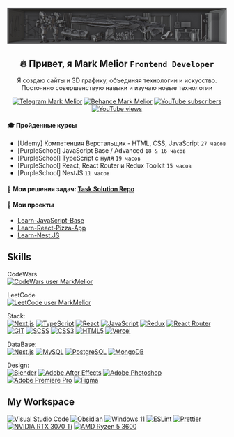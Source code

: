 ![](https://github.com/MarkMelior/MarkMelior/blob/main/banner2.jpg)

<h2 align="center">🔥 Привет, я Mark Melior <code>Frontend Developer</code></h2>
<p align="center">Я создаю сайты и 3D графику, объединяя технологии и искусство. Постоянно совершенствую навыки и изучаю новые технологии</p>

<p align="center">
<a href="https://t.me/MarkMelior" target="_blank">
	<img alt="Telegram Mark Melior" title="Write me" src="https://img.shields.io/badge/Telegram-E6A540?style=for-the-badge&logo=telegram&logoColor=white"/></a>
<a href="https://www.behance.net/MarkMelior" target="_blank">
	<img alt="Behance Mark Melior" title="My 3D & Design works" src="https://img.shields.io/badge/Behance-E66E40?logo=behance&logoColor=fff&style=for-the-badge"/></a>
<a href="https://www.youtube.com/@MarkMelior?sub_confirmation=1" target="_blank">
	<img alt="YouTube subscribers" title="Subscribe to my YouTube channel" src="https://custom-icon-badges.demolab.com/youtube/channel/subscribers/UCrS1fiU-_ImctQ-MDdfLoRA?color=%23E65140&label=SUBSCRIBE&logo=video&logoColor=white&style=for-the-badge&labelColor=E65140"/></a> 
<a href="https://www.youtube.com/@MarkMelior?sub_confirmation=1" target="_blank">
	<img alt="YouTube views" title="YouTube channel total views" src="https://custom-icon-badges.demolab.com/youtube/channel/views/UCrS1fiU-_ImctQ-MDdfLoRA?color=%23E68C40&logo=eye&logoColor=white&style=for-the-badge&labelColor=E68C40"/></a> 
</p>
<!-- <p align="center">
<a href="https://t.me/MeliorCommercial" target="_blank">
	<img alt="total stars" title="Total stars on GitHub" src="https://img.shields.io/badge/Telegram-2CA5E0?style=for-the-badge&logo=telegram&logoColor=white"/></a>
<a href="https://www.behance.net/MarkMelior" target="_blank">
	<img alt="total stars" title="Total stars on GitHub" src="https://img.shields.io/badge/Behance-1769FF?logo=behance&logoColor=fff&style=for-the-badge"/></a>
<a href="https://www.youtube.com/@MarkMelior?sub_confirmation=1" target="_blank">
	<img alt="youtube subscribers" title="Subscribe to my YouTube channel" src="https://custom-icon-badges.demolab.com/youtube/channel/subscribers/UCrS1fiU-_ImctQ-MDdfLoRA?color=%23E05D44&label=SUBSCRIBE&logo=video&logoColor=white&style=for-the-badge&labelColor=CE4630"/></a> 
<a href="https://www.youtube.com/@MarkMelior?sub_confirmation=1" target="_blank">
	<img alt="youtube views" title="YouTube views" src="https://custom-icon-badges.demolab.com/youtube/channel/views/UCrS1fiU-_ImctQ-MDdfLoRA?color=%23E1AD0E&logo=eye&logoColor=white&style=for-the-badge&labelColor=C79600"/></a> 
<a href="https://github.com/MarkMelior?tab=followers">
	<img alt="followers" title="Follow me on Github" src="https://custom-icon-badges.demolab.com/github/followers/MarkMelior?color=236ad3&labelColor=1155ba&style=for-the-badge&logo=person-add&label=Follow&logoColor=white"/></a>
<a href="https://github.com/MarkMelior?tab=repositories&sort=stargazers">
	<img alt="total stars" title="Total stars on GitHub" src="https://custom-icon-badges.demolab.com/github/stars/MarkMelior?color=55960c&style=for-the-badge&labelColor=488207&logo=star"/></a>
</p> -->

#### 🎓 Пройденные курсы

-  [Udemy] Компетенция Верстальщик - HTML, CSS, JavaScript `27 часов`
-  [PurpleSchool] JavaScript Base / Advanced `18 & 16 часов`
-  [PurpleSchool] TypeScript с нуля `19 часов`
-  [PurpleSchool] React, React Router и Redux Toolkit `15 часов`
-  [PurpleSchool] NestJS `11 часов`

#### 📌 Мои решения задач: [Task Solution Repo](https://github.com/MarkMelior/Task-Solution)

#### 🔗 Мои проекты

-  [Learn-JavaScript-Base](https://github.com/MarkMelior/Learn-JavaScript-Base)
-  [Learn-React-Pizza-App](https://github.com/MarkMelior/Learn-React-Pizza-App)
-  [Learn-Nest.JS](https://github.com/MarkMelior/Learn-Nest.JS)

## Skills

CodeWars  
[![CodeWars user MarkMelior](https://www.codewars.com/users/MarkMelior/badges/large)](https://www.codewars.com/users/MarkMelior)

LeetCode  
[![LeetCode user MarkMelior](https://img.shields.io/badge/dynamic/json?style=for-the-badge&labelColor=black&color=%23ffa116&label=Solved&query=solvedOverTotal&url=https%3A%2F%2Fbadge.xyli.tech/%2Fapi%2Fusers%2FMarkMelior&logo=leetcode&logoColor=yellow)](https://leetcode.com/MarkMelior/)

Stack:  
[![Next.js](https://img.shields.io/badge/Next.js-000?logo=nextdotjs&logoColor=fff&style=for-the-badge)](https://github.com/MarkMelior)
[![TypeScript](https://img.shields.io/badge/TypeScript-007ACC?style=for-the-badge&logo=typescript&logoColor=white)](https://github.com/MarkMelior)
[![React](https://img.shields.io/badge/React-20232A?style=for-the-badge&logo=react&logoColor=61DAFB)](https://github.com/MarkMelior)
[![JavaScript](https://img.shields.io/badge/JavaScript-F7DF1E?style=for-the-badge&logo=JavaScript&logoColor=white)](https://github.com/MarkMelior)
[![Redux](https://img.shields.io/badge/Redux-593D88?style=for-the-badge&logo=redux&logoColor=white)](https://github.com/MarkMelior)
[![React Router](https://img.shields.io/badge/React_Router-CA4245?style=for-the-badge&logo=react-router&logoColor=white)](https://github.com/MarkMelior)
[![GIT](https://img.shields.io/badge/GIT-E44C30?style=for-the-badge&logo=git&logoColor=white)](https://github.com/MarkMelior)
[![SCSS](https://img.shields.io/badge/Scss-CC6699?style=for-the-badge&logo=sass&logoColor=white)](https://github.com/MarkMelior)
[![CSS3](https://img.shields.io/badge/CSS3-1572B6?style=for-the-badge&logo=css3&logoColor=white)](https://github.com/MarkMelior)
[![HTML5](https://img.shields.io/badge/HTML5-E34F26?style=for-the-badge&logo=html5&logoColor=white)](https://github.com/MarkMelior)
[![Vercel](https://img.shields.io/badge/Vercel-000000?style=for-the-badge&logo=vercel&logoColor=white)](https://github.com/MarkMelior)

DataBase:  
[![Nest.js](https://img.shields.io/badge/nest.js-%23DD0031.svg?&style=for-the-badge&logo=nestjs&logoColor=white)](https://github.com/MarkMelior)
[![MySQL](https://img.shields.io/badge/MySQL-00000F?style=for-the-badge&logo=mysql&logoColor=white)](https://github.com/MarkMelior)
[![PostgreSQL](https://img.shields.io/badge/PostgreSQL-316192?style=for-the-badge&logo=postgresql&logoColor=white)](https://github.com/MarkMelior)
[![MongoDB](https://img.shields.io/badge/MongoDB-4EA94B?style=for-the-badge&logo=mongodb&logoColor=white)](https://github.com/MarkMelior)

Design:  
[![Blender](https://img.shields.io/badge/blender-%23F5792A.svg?style=for-the-badge&logo=blender&logoColor=white)](https://github.com/MarkMelior)
[![Adobe After Effects](https://img.shields.io/badge/Adobe%20after%20affects-CF96FD?style=for-the-badge&logo=Adobe%20after%20effects&logoColor=393665)](https://github.com/MarkMelior)
[![Adobe Photoshop](https://img.shields.io/badge/Adobe%20Photoshop-31A8FF?style=for-the-badge&logo=Adobe%20Photoshop&logoColor=black)](https://github.com/MarkMelior)
[![Adobe Premiere Pro](https://img.shields.io/badge/Adobe%20Premiere%20Pro-9999FF?style=for-the-badge&logo=Adobe%20Premiere%20Pro&logoColor=white)](https://github.com/MarkMelior)
[![Figma](https://img.shields.io/badge/Figma-F24E1E?style=for-the-badge&logo=figma&logoColor=white)](https://github.com/MarkMelior)

## My Workspace

[![Visual Studio Code](https://img.shields.io/badge/Visual_Studio_Code-0078D4?style=for-the-badge&logo=visual%20studio%20code&logoColor=white)](https://github.com/MarkMelior)
[![Obsidian](https://img.shields.io/badge/Obsidian-7f6df2?style=for-the-badge&logo=obsidian&logoColor=white)](https://github.com/MarkMelior)
[![Windows 11](https://img.shields.io/badge/Windows_11-0078D6?style=for-the-badge&logo=windows&logoColor=white)](https://github.com/MarkMelior)
[![ESLint](https://img.shields.io/badge/eslint-3A33D1?style=for-the-badge&logo=eslint&logoColor=white)](https://github.com/MarkMelior)
[![Prettier](https://img.shields.io/badge/prettier-1A2C34?style=for-the-badge&logo=prettier&logoColor=F7BA3E)](https://github.com/MarkMelior)
[![NVIDIA RTX 3070 Ti](https://img.shields.io/badge/NVIDIA-RTX_3070_Ti-76B900?style=for-the-badge&logo=nvidia&logoColor=white)](https://github.com/MarkMelior)
[![AMD Ryzen 5 3600](https://img.shields.io/badge/AMD-Ryzen_5_3600-ED1C24?style=for-the-badge&logo=amd&logoColor=white)](https://github.com/MarkMelior)

<!-- ## My GitHub Stats

[![Profile Views GitHub Mark Melior](https://komarev.com/ghpvc/?username=markmelior&label=Profile%20views&color=0e75b6&style=flat)](https://github.com/MarkMelior)

<p align="center">
	<a href="http://www.github.com/MarkMelior" align="center">
		<img src="https://github-readme-streak-stats.herokuapp.com/?user=MarkMelior&stroke=ffffff&background=1c1917&ring=0891b2&fire=0891b2&currStreakNum=ffffff&currStreakLabel=0891b2&sideNums=ffffff&sideLabels=ffffff&dates=ffffff&hide_border=true" alt="Статистика GitHub Mark Melior" />
	</a>
	<br>
	<a href="https://github.com/MarkMelior" align="center">
		<img src="https://github-readme-stats.vercel.app/api/top-langs/?username=MarkMelior&langs_count=10&title_color=0891b2&text_color=ffffff&icon_color=0891b2&bg_color=1c1917&hide_border=true&locale=en&custom_title=Top%20%Languages" alt="Статистика GitHub Mark Melior Top Languages" />
	</a>
</p> -->
